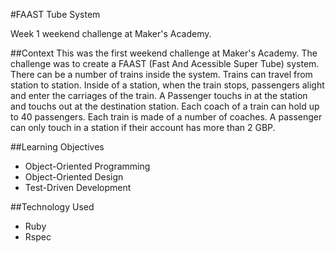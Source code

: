 #FAAST Tube System

Week 1 weekend challenge at Maker's Academy.

##Context
This was the first weekend challenge at Maker's Academy. The challenge was to create a FAAST (Fast And Acessible Super Tube) system. There can be a number of trains inside the system. Trains can travel from station to station. Inside of a station, when the train stops, passengers alight and enter the carriages of the train. A Passenger touchs in at the station and touchs out at the destination station. Each coach of a train can hold up to 40 passengers. Each train is made of a number of coaches. A passenger can only touch in a station if their account has more than 2 GBP.

##Learning Objectives
- Object-Oriented Programming
- Object-Oriented Design
- Test-Driven Development

##Technology Used
- Ruby
- Rspec